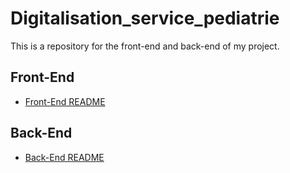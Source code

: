 # Digitalisation_service_pediatrie

This is a repository for the front-end and back-end of my project.

## Front-End
- [Front-End README](./front-end/README.md)

## Back-End
- [Back-End README](./back-end/README.md)
